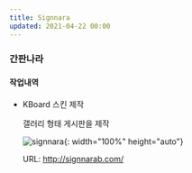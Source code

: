 ```yaml
---
title: Signnara
updated: 2021-04-22 00:00
---
```


### 간판나라
  
#### 작업내역
- KBoard 스킨 제작
  
	갤러리 형태 게시판을 제작
  
	![signnara](https://github.com/project0210/project0210.github.io/blob/master/_posts/images/signnara/001.png?raw=true){: width="100%" height="auto"}
  
	URL: http://signnarab.com/